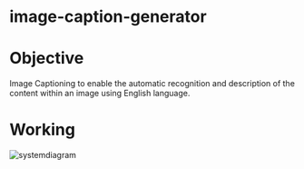 # image-caption-generator

# Objective
Image Captioning to enable the automatic recognition and description of the content within an image using English language.

# Working
![systemdiagram](https://github.com/aaryandev/image-caption-generator/assets/72576684/853ef43d-d5f3-4778-97a1-4050cf5bc38b)
